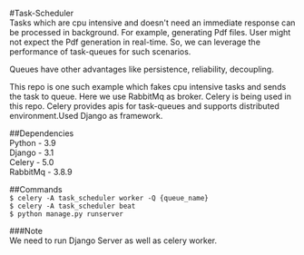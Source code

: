 #Task-Scheduler <br>
Tasks which are cpu intensive and doesn't need an immediate
response can be processed in background. For example, generating Pdf
files. User might not expect the Pdf generation in real-time. So,
we can leverage the performance of task-queues for such scenarios.

Queues have other advantages like persistence, reliability,
decoupling.<br>


This repo is one such example which fakes cpu intensive tasks and
sends the task to queue. Here we use RabbitMq as broker. Celery is being
used in this repo. Celery provides apis for task-queues and 
supports distributed environment.Used Django as framework.<br>

##Dependencies<br>
Python - 3.9<br>
Django - 3.1<br>
Celery - 5.0<br>
RabbitMq - 3.8.9

##Commands<br>
``$ celery -A task_scheduler worker -Q {queue_name} ``<br>
``$ celery -A task_scheduler beat``<br>
``$ python manage.py runserver``

###Note<br>
We need to run Django Server as well as celery worker.
